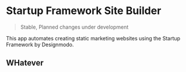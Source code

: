 # Startup Framework Site Builder
> Stable, Planned changes under development

This app automates creating static marketing websites using the Startup Framework by Designmodo.

## WHatever 